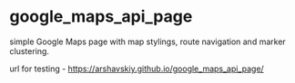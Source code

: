 # google_maps_api_page
simple Google Maps page with map stylings, route navigation and marker clustering.

url for testing - https://arshavskiy.github.io/google_maps_api_page/

